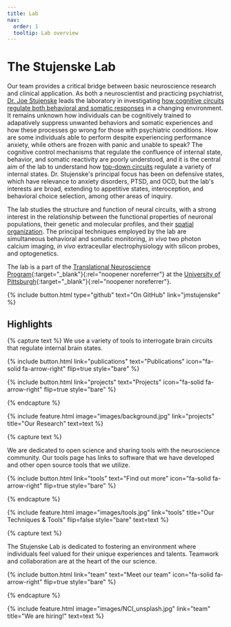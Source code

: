 ```yaml
---
title: Lab
nav:
  order: 1
  tooltip: Lab overview
---
```


# The Stujenske Lab

Our team provides a critical bridge between basic neuroscience research and clinical application. As both a neuroscientist and practicing psychiatrist, [Dr. Joe Stujenske](/members/Joe-Stujenske.html) leads the laboratory in investigating [how cognitive circuits  regulate both behavioral and somatic responses](/projects/#the-cognitive-regulation-of-internal-states) in a changing environment. It remains unknown how individuals can be cognitively trained to adapatively suppress unwanted behaviors and somatic experiences and how these processes go wrong for those with psychiatric conditions. How are some individuals able to perform despite experiencing performance anxiety, while others are frozen with panic and unable to speak? The cognitive control mechanisms that regulate the confluence of internal state, behavior, and somatic reactivity are poorly understood, and it is the central aim of the lab to understand how [top-down circuits](/projects/#inhibitory-control-of-the-amygdala) regulate a variety of internal states. Dr. Stujenske's principal focus has been on defensive states, which have relevance to anxiety disorders, PTSD, and OCD, but the lab's interests are broad, extending to appetitive states, interoception, and behavioral choice selection, among other areas of inquiry.

The lab studies the structure and function of neural circuits, with a strong interest in the relationship between the functional properties of neuronal populations, their genetic and molecular profiles, and their [spatial organization](/projects/#the-spatial-topography-of-medial-prefrontal-cortical-encoding). The principal techniques employed by the lab are simultaneous behavioral and somatic monitoring, _in vivo_ two photon calcium imaging, _in vivo_ extraceullar electrophysiology with silicon probes, and optogenetics.

The lab is a part of the [Translational Neuroscience Program](https://www.tnp.pitt.edu/){:target="_blank"}{:rel="noopener noreferrer"} at the [University of Pittsburgh](https://www.medschool.pitt.edu/){:target="_blank"}{:rel="noopener noreferrer"}.

{%
  include button.html
  type="github"
  text="On GitHub"
  link="jmstujenske"
%}

## Highlights

{% capture text %}
We use a variety of tools to interrogate brain circuits that regulate internal brain states.

{%
  include button.html
  link="publications"
  text="Publications"
  icon="fa-solid fa-arrow-right"
  flip=true
  style="bare"
%}

{%
  include button.html
  link="projects"
  text="Projects"
  icon="fa-solid fa-arrow-right"
  flip=true
  style="bare"
%}

{% endcapture %}

{%
  include feature.html
  image="images/background.jpg"
  link="projects"
  title="Our Research"
  text=text
%}

{% capture text %}

We are dedicated to open science and sharing tools with the neuroscience community. Our tools page has links to software that we have developed and other open source tools that we utilize.

{%
  include button.html
  link="tools"
  text="Find out more"
  icon="fa-solid fa-arrow-right"
  flip=true
  style="bare"
%}

{% endcapture %}

{%
  include feature.html
  image="images/tools.jpg"
  link="tools"
  title="Our Techniques & Tools"
  flip=false
  style="bare"
  text=text
%}

{% capture text %}

The Stujenske Lab is dedicated to fostering an environment where individuals feel valued for their unique experiences and talents. Teamwork and collaboration are at the heart of the our science.

{%
  include button.html
  link="team"
  text="Meet our team"
  icon="fa-solid fa-arrow-right"
  flip=true
  style="bare"
%}

{% endcapture %}

{%
  include feature.html
  image="images/NCI_unsplash.jpg"
  link="team"
  title="We are hiring!"
  text=text
%}